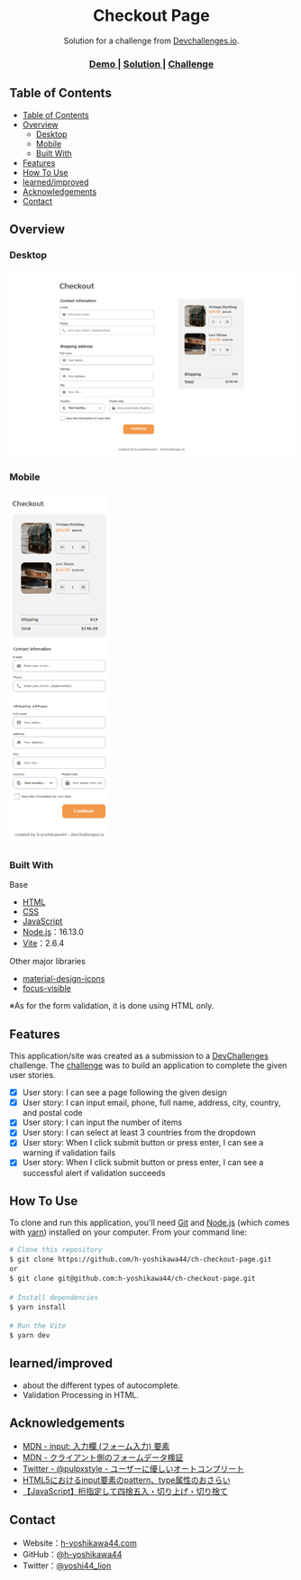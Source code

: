 <!-- Please update value in the {}  -->

<h1 align="center">Checkout Page</h1>

<div align="center">
   Solution for a challenge from  <a href="http://devchallenges.io" target="_blank">Devchallenges.io</a>.
</div>

<div align="center">
  <h3>
    <a href="https://h-yoshikawa44.github.io/ch-checkout-page/">
      Demo
    </a>
    <span> | </span>
    <a href="https://devchallenges.io/solutions/SFmxGtHXWkESKZbSrg67">
      Solution
    </a>
    <span> | </span>
    <a href="https://devchallenges.io/challenges/0J1NxxGhOUYVqihwegfO">
      Challenge
    </a>
  </h3>
</div>

<!-- TABLE OF CONTENTS -->

## Table of Contents

- [Table of Contents](#table-of-contents)
- [Overview](#overview)
  - [Desktop](#desktop)
  - [Mobile](#mobile)
  - [Built With](#built-with)
- [Features](#features)
- [How To Use](#how-to-use)
- [learned/improved](#learnedimproved)
- [Acknowledgements](#acknowledgements)
- [Contact](#contact)

<!-- OVERVIEW -->

## Overview
### Desktop
![overview - desktop](/screenshots/desktop.png)

### Mobile
<img src="/screenshots/mobile.png" alt="overview - mobile" width="35%">

### Built With

<!-- This section should list any major frameworks that you built your project using. Here are a few examples.-->

Base
- [HTML](https://developer.mozilla.org/ja/docs/Web/HTML)
- [CSS](https://developer.mozilla.org/ja/docs/Web/CSS)
- [JavaScript](https://developer.mozilla.org/ja/docs/Web/JavaScript)
- [Node.js](https://nodejs.org/)：16.13.0
- [Vite](https://ja.vitejs.dev/)：2.6.4

Other major libraries
- [material-design-icons](https://google.github.io/material-design-icons/)
- [focus-visible](https://github.com/WICG/focus-visible)

※As for the form validation, it is done using HTML only.

## Features

<!-- List the features of your application or follow the template. Don't share the figma file here :) -->

This application/site was created as a submission to a [DevChallenges](https://devchallenges.io/challenges) challenge. The [challenge](https://devchallenges.io/challenges/0J1NxxGhOUYVqihwegfO) was to build an application to complete the given user stories.

- [x] User story: I can see a page following the given design
- [x] User story: I can input email, phone, full name, address, city, country, and postal code
- [x] User story: I can input the number of items
- [x] User story: I can select at least 3 countries from the dropdown
- [x] User story: When I click submit button or press enter, I can see a warning if validation fails
- [x] User story: When I click submit button or press enter, I can see a successful alert if validation succeeds

## How To Use

To clone and run this application, you'll need [Git](https://git-scm.com) and [Node.js](https://nodejs.org/en/download/) (which comes with [yarn](https://yarnpkg.com/)) installed on your computer. From your command line:

```bash
# Clone this repository
$ git clone https://github.com/h-yoshikawa44/ch-checkout-page.git
or
$ git clone git@github.com:h-yoshikawa44/ch-checkout-page.git

# Install dependencies
$ yarn install

# Run the Vite
$ yarn dev
```

## learned/improved
- about the different types of autocomplete.
- Validation Processing in HTML.

## Acknowledgements

<!-- This section should list any articles or add-ons/plugins that helps you to complete the project. This is optional but it will help you in the future. For exmpale -->

- [MDN - input: 入力欄 (フォーム入力) 要素](https://developer.mozilla.org/ja/docs/Web/HTML/Element/input)
- [MDN - クライアント側のフォームデータ検証](https://developer.mozilla.org/ja/docs/Learn/Forms/Form_validation)
- [Twitter - @pulpxstyle - ユーザーに優しいオートコンプリート](https://twitter.com/pulpxstyle/status/1459491270833807362?s=20)
- [HTML5におけるinput要素のpattern、type属性のおさらい](https://qiita.com/ka215/items/795a179041c705bef03b)
- [【JavaScript】桁指定して四捨五入・切り上げ・切り捨て](https://qiita.com/nagito25/items/0293bc317067d9e6c560)

## Contact

- Website：[h-yoshikawa44.com](https://h-yoshikawa44.com)
- GitHub：[@h-yoshikawa44](https://github.com/h-yoshikawa44)
- Twitter：[@yoshi44_lion](https://twitter.com/yoshi44_lion)

